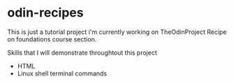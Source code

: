 # odin-recipes

This is just a tutorial project i'm currently working on TheOdinProject Recipe on foundations course section.

Skills that I will demonstrate throughtout this project

- HTML
- Linux shell terminal commands
